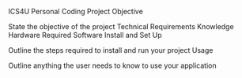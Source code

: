 ICS4U Personal Coding Project
Objective

State the objective of the project
Technical Requirements
Knowledge
Hardware
Required Software
Install and Set Up

Outline the steps required to install and run your project
Usage

Outline anything the user needs to know to use your application
